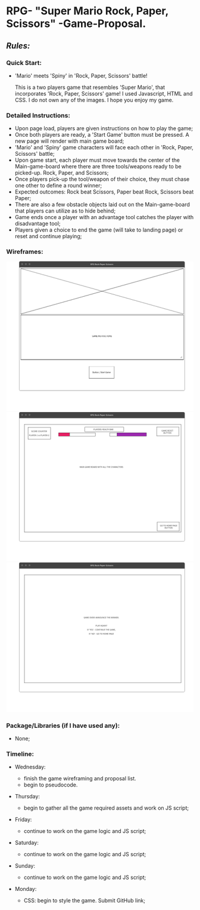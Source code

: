 # RPG- "Super Mario Rock, Paper, Scissors" -Game-Proposal.

## *Rules:*

### Quick Start:

* 'Mario' meets 'Spiny' in 'Rock, Paper, Scissors' battle!

    This is a two players game that resembles 'Super Mario', that incorporates 'Rock, Paper, Scissors' game! I used Javascript, HTML and CSS. 
    I do not own any of the images. I hope you enjoy my game.

### Detailed Instructions:

*   Upon page load, players are given instructions on how to play the game;
*   Once both players are ready, a 'Start Game' button must be pressed. A new page will render with main game board;
*   'Mario' and 'Spiny' game characters will face each other in 'Rock, Paper, Scissors' battle;
*   Upon game start, each player must move towards the center of the Main-game-board where there are three tools/weapons ready to be picked-up. Rock, Paper, and Scissors;
*   Once players pick-up the tool/weapon of their choice, they must chase one other to define a round winner;
*   Expected outcomes: Rock beat Scissors, Paper beat Rock, Scissors beat Paper;
*   There are also a few obstacle objects laid out on the Main-game-board that players can utilize as to hide behind;
*   Game ends once a player with an advantage tool catches the player with disadvantage tool;
*   Players given a choice to end the game (will take to landing page) or reset and continue playing;

### Wireframes:

![Page-1of3 Wireframe](https://github.com/daler-bobojanov/RPG-RPS-Proposal/blob/master/assets/Page_1.png)
![Page-2of3 Wireframe](https://github.com/daler-bobojanov/RPG-RPS-Proposal/blob/master/assets/Page_2.png)
![Page-2of3 Wireframe](https://github.com/daler-bobojanov/RPG-RPS-Proposal/blob/master/assets/Page_3.png)

### Package/Libraries (if I have used any):

*   None;

### Timeline:

* Wednesday:
    - finish the game wireframing and proposal list. 
    - begin to pseudocode.

* Thursday: 
    - begin to gather all the game required assets and work on JS script;

* Friday:
    - continue to work on the game logic and JS script;

* Saturday:
    - continue to work on the game logic and JS script;

* Sunday: 
    - continue to work on the game logic and JS script;
* Monday: 
    - CSS: begin to style the game. Submit GitHub link;


